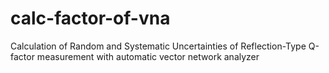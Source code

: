 # calc-factor-of-vna
Calculation of Random and Systematic Uncertainties of Reflection-Type Q-factor measurement with automatic vector network analyzer
